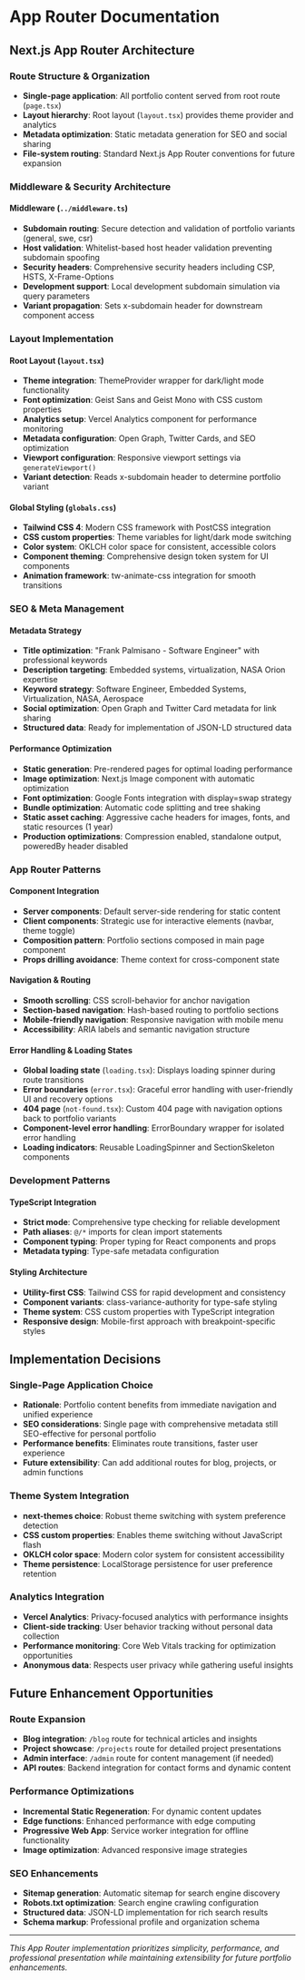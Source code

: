 # App Router Documentation

## Next.js App Router Architecture

### Route Structure & Organization
- **Single-page application**: All portfolio content served from root route (`page.tsx`)
- **Layout hierarchy**: Root layout (`layout.tsx`) provides theme provider and analytics
- **Metadata optimization**: Static metadata generation for SEO and social sharing
- **File-system routing**: Standard Next.js App Router conventions for future expansion

### Middleware & Security Architecture

#### Middleware (`../middleware.ts`)
- **Subdomain routing**: Secure detection and validation of portfolio variants (general, swe, csr)
- **Host validation**: Whitelist-based host header validation preventing subdomain spoofing
- **Security headers**: Comprehensive security headers including CSP, HSTS, X-Frame-Options
- **Development support**: Local development subdomain simulation via query parameters
- **Variant propagation**: Sets x-subdomain header for downstream component access

### Layout Implementation

#### Root Layout (`layout.tsx`)
- **Theme integration**: ThemeProvider wrapper for dark/light mode functionality
- **Font optimization**: Geist Sans and Geist Mono with CSS custom properties
- **Analytics setup**: Vercel Analytics component for performance monitoring
- **Metadata configuration**: Open Graph, Twitter Cards, and SEO optimization
- **Viewport configuration**: Responsive viewport settings via `generateViewport()`
- **Variant detection**: Reads x-subdomain header to determine portfolio variant

#### Global Styling (`globals.css`)
- **Tailwind CSS 4**: Modern CSS framework with PostCSS integration
- **CSS custom properties**: Theme variables for light/dark mode switching
- **Color system**: OKLCH color space for consistent, accessible colors
- **Component theming**: Comprehensive design token system for UI components
- **Animation framework**: tw-animate-css integration for smooth transitions

### SEO & Meta Management

#### Metadata Strategy
- **Title optimization**: "Frank Palmisano - Software Engineer" with professional keywords
- **Description targeting**: Embedded systems, virtualization, NASA Orion expertise
- **Keyword strategy**: Software Engineer, Embedded Systems, Virtualization, NASA, Aerospace
- **Social optimization**: Open Graph and Twitter Card metadata for link sharing
- **Structured data**: Ready for implementation of JSON-LD structured data

#### Performance Optimization
- **Static generation**: Pre-rendered pages for optimal loading performance
- **Image optimization**: Next.js Image component with automatic optimization
- **Font optimization**: Google Fonts integration with display=swap strategy
- **Bundle optimization**: Automatic code splitting and tree shaking
- **Static asset caching**: Aggressive cache headers for images, fonts, and static resources (1 year)
- **Production optimizations**: Compression enabled, standalone output, poweredBy header disabled

### App Router Patterns

#### Component Integration
- **Server components**: Default server-side rendering for static content
- **Client components**: Strategic use for interactive elements (navbar, theme toggle)
- **Composition pattern**: Portfolio sections composed in main page component
- **Props drilling avoidance**: Theme context for cross-component state

#### Navigation & Routing
- **Smooth scrolling**: CSS scroll-behavior for anchor navigation
- **Section-based navigation**: Hash-based routing to portfolio sections
- **Mobile-friendly navigation**: Responsive navigation with mobile menu
- **Accessibility**: ARIA labels and semantic navigation structure

#### Error Handling & Loading States
- **Global loading state** (`loading.tsx`): Displays loading spinner during route transitions
- **Error boundaries** (`error.tsx`): Graceful error handling with user-friendly UI and recovery options
- **404 page** (`not-found.tsx`): Custom 404 page with navigation options back to portfolio variants
- **Component-level error handling**: ErrorBoundary wrapper for isolated error handling
- **Loading indicators**: Reusable LoadingSpinner and SectionSkeleton components

### Development Patterns

#### TypeScript Integration
- **Strict mode**: Comprehensive type checking for reliable development
- **Path aliases**: `@/*` imports for clean import statements
- **Component typing**: Proper typing for React components and props
- **Metadata typing**: Type-safe metadata configuration

#### Styling Architecture
- **Utility-first CSS**: Tailwind CSS for rapid development and consistency
- **Component variants**: class-variance-authority for type-safe styling
- **Theme system**: CSS custom properties with TypeScript integration
- **Responsive design**: Mobile-first approach with breakpoint-specific styles

## Implementation Decisions

### Single-Page Application Choice
- **Rationale**: Portfolio content benefits from immediate navigation and unified experience
- **SEO considerations**: Single page with comprehensive metadata still SEO-effective for personal portfolio
- **Performance benefits**: Eliminates route transitions, faster user experience
- **Future extensibility**: Can add additional routes for blog, projects, or admin functions

### Theme System Integration
- **next-themes choice**: Robust theme switching with system preference detection
- **CSS custom properties**: Enables theme switching without JavaScript flash
- **OKLCH color space**: Modern color system for consistent accessibility
- **Theme persistence**: LocalStorage persistence for user preference retention

### Analytics Integration
- **Vercel Analytics**: Privacy-focused analytics with performance insights
- **Client-side tracking**: User behavior tracking without personal data collection
- **Performance monitoring**: Core Web Vitals tracking for optimization opportunities
- **Anonymous data**: Respects user privacy while gathering useful insights

## Future Enhancement Opportunities

### Route Expansion
- **Blog integration**: `/blog` route for technical articles and insights
- **Project showcase**: `/projects` route for detailed project presentations
- **Admin interface**: `/admin` route for content management (if needed)
- **API routes**: Backend integration for contact forms and dynamic content

### Performance Optimizations
- **Incremental Static Regeneration**: For dynamic content updates
- **Edge functions**: Enhanced performance with edge computing
- **Progressive Web App**: Service worker integration for offline functionality
- **Image optimization**: Advanced responsive image strategies

### SEO Enhancements
- **Sitemap generation**: Automatic sitemap for search engine discovery
- **Robots.txt optimization**: Search engine crawling configuration
- **Structured data**: JSON-LD implementation for rich search results
- **Schema markup**: Professional profile and organization schema

---

*This App Router implementation prioritizes simplicity, performance, and professional presentation while maintaining extensibility for future portfolio enhancements.*